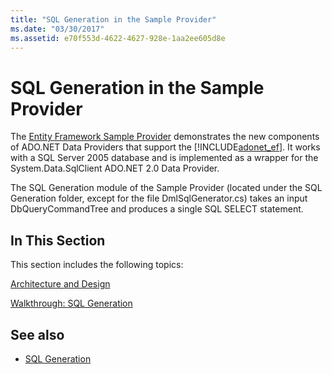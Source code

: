 ```yaml
---
title: "SQL Generation in the Sample Provider"
ms.date: "03/30/2017"
ms.assetid: e70f553d-4622-4627-928e-1aa2ee605d8e
---
```

# SQL Generation in the Sample Provider
The [Entity Framework Sample Provider](https://code.msdn.microsoft.com/windowsdesktop/Entity-Framework-Sample-6a9801d0) demonstrates the new components of ADO.NET Data Providers that support the [!INCLUDE[adonet_ef](../../../../../includes/adonet-ef-md.md)].  It works with a SQL Server 2005 database and is implemented as a wrapper for the System.Data.SqlClient ADO.NET 2.0 Data Provider.  
  
 The SQL Generation module of the Sample Provider (located under the SQL Generation folder, except for the file DmlSqlGenerator.cs) takes an input DbQueryCommandTree and produces a single SQL SELECT statement.  
  
## In This Section  
 This section includes the following topics:  
  
 [Architecture and Design](../../../../../docs/framework/data/adonet/ef/architecture-and-design.md)  
  
 [Walkthrough: SQL Generation](../../../../../docs/framework/data/adonet/ef/walkthrough-sql-generation.md)  
  
## See also

- [SQL Generation](../../../../../docs/framework/data/adonet/ef/sql-generation.md)
